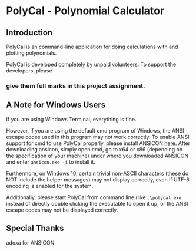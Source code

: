 # PolyCal - Polynomial Calculator

## Introduction

PolyCal is an command-line application for doing calculations with and plotting polynomials.

PolyCal is developed completely by unpaid volunteers. To support the developers, please
### give them full marks in this project assignment.

## A Note for Windows Users

If you are using Windows Terminal, everything is fine.

However, if you are using the default cmd program of Windows, the ANSI escape codes used in this program may not work correctly. To enable ANSI support for cmd to use PolyCal properly, please install ANSICON [here](https://github.com/adoxa/ansicon/releases). After downloading ansicon, simply open cmd, go to x64 or x86 (depending on the specification of your machine) under where you downloaded ANSICON and enter ```ansicon.exe -i``` to install it.

Furthermore, on Windows 10, certain trivial non-ASCII characters (these do NOT include the helper messages) may not display correctly, even if UTF-8 encoding is enabled for the system.

Additionally, please start PolyCal from command line (like ```.\polycal.exe``` instead of directly double clicking the executable to open it up, or the ANSI escape codes may not be displayed correctly.

## Special Thanks

adoxa for ANSICON
